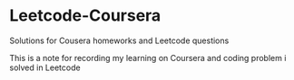 # Leetcode-Coursera
Solutions for Cousera homeworks and Leetcode questions

This is a note for recording my learning on Coursera and coding problem i solved in Leetcode
